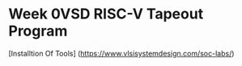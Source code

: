 # Week 0VSD RISC-V Tapeout Program
[Installtion Of Tools] (https://www.vlsisystemdesign.com/soc-labs/)



